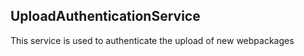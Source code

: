 ## UploadAuthenticationService

This service is used to authenticate the upload of new webpackages

